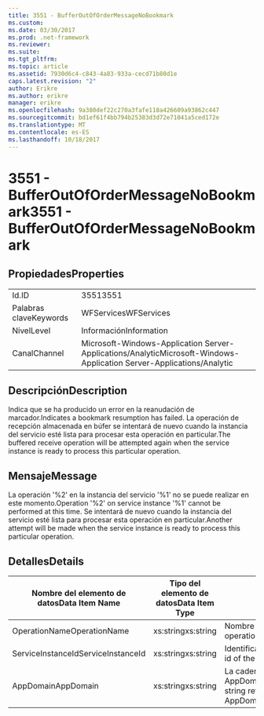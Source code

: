 ```yaml
---
title: 3551 - BufferOutOfOrderMessageNoBookmark
ms.custom: 
ms.date: 03/30/2017
ms.prod: .net-framework
ms.reviewer: 
ms.suite: 
ms.tgt_pltfrm: 
ms.topic: article
ms.assetid: 7930d6c4-c843-4a83-933a-cecd71b80d1e
caps.latest.revision: "2"
author: Erikre
ms.author: erikre
manager: erikre
ms.openlocfilehash: 9a380def22c270a3fafe118a426609a93862c447
ms.sourcegitcommit: bd1ef61f4bb794b25383d3d72e71041a5ced172e
ms.translationtype: MT
ms.contentlocale: es-ES
ms.lasthandoff: 10/18/2017
---
```

# <a name="3551---bufferoutofordermessagenobookmark"></a><span data-ttu-id="3a8e9-102">3551 - BufferOutOfOrderMessageNoBookmark</span><span class="sxs-lookup"><span data-stu-id="3a8e9-102">3551 - BufferOutOfOrderMessageNoBookmark</span></span>
## <a name="properties"></a><span data-ttu-id="3a8e9-103">Propiedades</span><span class="sxs-lookup"><span data-stu-id="3a8e9-103">Properties</span></span>  
  
|||  
|-|-|  
|<span data-ttu-id="3a8e9-104">Id.</span><span class="sxs-lookup"><span data-stu-id="3a8e9-104">ID</span></span>|<span data-ttu-id="3a8e9-105">3551</span><span class="sxs-lookup"><span data-stu-id="3a8e9-105">3551</span></span>|  
|<span data-ttu-id="3a8e9-106">Palabras clave</span><span class="sxs-lookup"><span data-stu-id="3a8e9-106">Keywords</span></span>|<span data-ttu-id="3a8e9-107">WFServices</span><span class="sxs-lookup"><span data-stu-id="3a8e9-107">WFServices</span></span>|  
|<span data-ttu-id="3a8e9-108">Nivel</span><span class="sxs-lookup"><span data-stu-id="3a8e9-108">Level</span></span>|<span data-ttu-id="3a8e9-109">Información</span><span class="sxs-lookup"><span data-stu-id="3a8e9-109">Information</span></span>|  
|<span data-ttu-id="3a8e9-110">Canal</span><span class="sxs-lookup"><span data-stu-id="3a8e9-110">Channel</span></span>|<span data-ttu-id="3a8e9-111">Microsoft-Windows-Application Server-Applications/Analytic</span><span class="sxs-lookup"><span data-stu-id="3a8e9-111">Microsoft-Windows-Application Server-Applications/Analytic</span></span>|  
  
## <a name="description"></a><span data-ttu-id="3a8e9-112">Descripción</span><span class="sxs-lookup"><span data-stu-id="3a8e9-112">Description</span></span>  
 <span data-ttu-id="3a8e9-113">Indica que se ha producido un error en la reanudación de marcador.</span><span class="sxs-lookup"><span data-stu-id="3a8e9-113">Indicates a bookmark resumption has failed.</span></span> <span data-ttu-id="3a8e9-114">La operación de recepción almacenada en búfer se intentará de nuevo cuando la instancia del servicio esté lista para procesar esta operación en particular.</span><span class="sxs-lookup"><span data-stu-id="3a8e9-114">The buffered receive operation will be attempted again when the service instance is ready to process this particular operation.</span></span>  
  
## <a name="message"></a><span data-ttu-id="3a8e9-115">Mensaje</span><span class="sxs-lookup"><span data-stu-id="3a8e9-115">Message</span></span>  
 <span data-ttu-id="3a8e9-116">La operación '%2' en la instancia del servicio '%1' no se puede realizar en este momento.</span><span class="sxs-lookup"><span data-stu-id="3a8e9-116">Operation '%2' on service instance '%1' cannot be performed at this time.</span></span> <span data-ttu-id="3a8e9-117">Se intentará de nuevo cuando la instancia del servicio esté lista para procesar esta operación en particular.</span><span class="sxs-lookup"><span data-stu-id="3a8e9-117">Another attempt will be made when the service instance is ready to process this particular operation.</span></span>  
  
## <a name="details"></a><span data-ttu-id="3a8e9-118">Detalles</span><span class="sxs-lookup"><span data-stu-id="3a8e9-118">Details</span></span>  
  
|<span data-ttu-id="3a8e9-119">Nombre del elemento de datos</span><span class="sxs-lookup"><span data-stu-id="3a8e9-119">Data Item Name</span></span>|<span data-ttu-id="3a8e9-120">Tipo del elemento de datos</span><span class="sxs-lookup"><span data-stu-id="3a8e9-120">Data Item Type</span></span>|<span data-ttu-id="3a8e9-121">Descripción</span><span class="sxs-lookup"><span data-stu-id="3a8e9-121">Description</span></span>|  
|--------------------|--------------------|-----------------|  
|<span data-ttu-id="3a8e9-122">OperationName</span><span class="sxs-lookup"><span data-stu-id="3a8e9-122">OperationName</span></span>|<span data-ttu-id="3a8e9-123">xs:string</span><span class="sxs-lookup"><span data-stu-id="3a8e9-123">xs:string</span></span>|<span data-ttu-id="3a8e9-124">Nombre de la operación.</span><span class="sxs-lookup"><span data-stu-id="3a8e9-124">The name of the operation.</span></span>|  
|<span data-ttu-id="3a8e9-125">ServiceInstanceId</span><span class="sxs-lookup"><span data-stu-id="3a8e9-125">ServiceInstanceId</span></span>|<span data-ttu-id="3a8e9-126">xs:string</span><span class="sxs-lookup"><span data-stu-id="3a8e9-126">xs:string</span></span>|<span data-ttu-id="3a8e9-127">Identificador de la instancia del servicio.</span><span class="sxs-lookup"><span data-stu-id="3a8e9-127">The id of the service instance.</span></span>|  
|<span data-ttu-id="3a8e9-128">AppDomain</span><span class="sxs-lookup"><span data-stu-id="3a8e9-128">AppDomain</span></span>|<span data-ttu-id="3a8e9-129">xs:string</span><span class="sxs-lookup"><span data-stu-id="3a8e9-129">xs:string</span></span>|<span data-ttu-id="3a8e9-130">La cadena devuelta por AppDomain.CurrentDomain.FriendlyName.</span><span class="sxs-lookup"><span data-stu-id="3a8e9-130">The string returned by AppDomain.CurrentDomain.FriendlyName.</span></span>|
